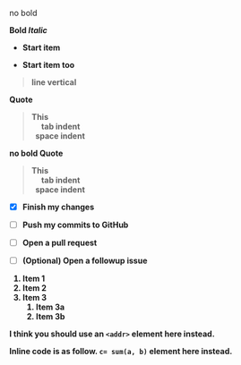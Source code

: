 no bold

**Bold**<b>
*Italic*
* Start item
- Start item too
> line vertical

**Quote**<b>
<blockquote> This <br>
&emsp; tab indent<br>
&nbsp; space indent
</blockquote>

no bold Quote<b>
<blockquote> This <br>
&emsp; tab indent<br>
&nbsp; space indent
</blockquote>

- [x] Finish my changes
- [ ] Push my commits to GitHub
- [ ] Open a pull request

- [ ] \(Optional) Open a followup issue
1. Item 1
1. Item 2
1. Item 3
   1. Item 3a
   1. Item 3b

I think you should use an
`<addr>` element here instead.   

Inline code is as follow.
`c= sum(a, b)` element here instead.
